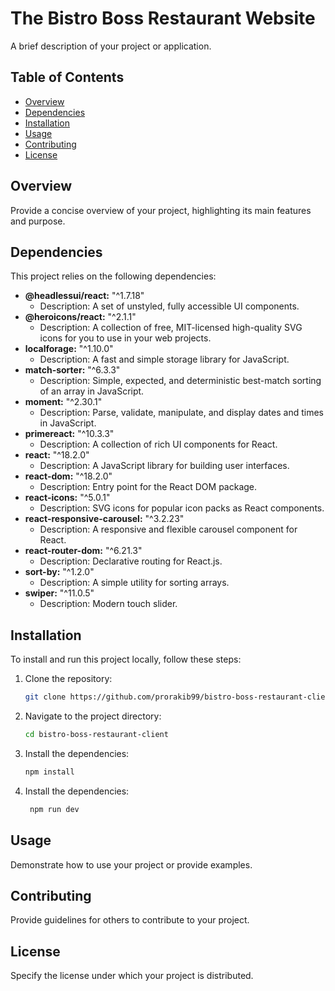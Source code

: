 # The Bistro Boss Restaurant Website

A brief description of your project or application.

## Table of Contents

- [Overview](#overview)
- [Dependencies](#dependencies)
- [Installation](#installation)
- [Usage](#usage)
- [Contributing](#contributing)
- [License](#license)

## Overview

Provide a concise overview of your project, highlighting its main features and purpose.

## Dependencies

This project relies on the following dependencies:

- **@headlessui/react:** "^1.7.18"
  - Description: A set of unstyled, fully accessible UI components.
- **@heroicons/react:** "^2.1.1"
  - Description: A collection of free, MIT-licensed high-quality SVG icons for you to use in your web projects.
- **localforage:** "^1.10.0"
  - Description: A fast and simple storage library for JavaScript.
- **match-sorter:** "^6.3.3"
  - Description: Simple, expected, and deterministic best-match sorting of an array in JavaScript.
- **moment:** "^2.30.1"
  - Description: Parse, validate, manipulate, and display dates and times in JavaScript.
- **primereact:** "^10.3.3"
  - Description: A collection of rich UI components for React.
- **react:** "^18.2.0"
  - Description: A JavaScript library for building user interfaces.
- **react-dom:** "^18.2.0"
  - Description: Entry point for the React DOM package.
- **react-icons:** "^5.0.1"
  - Description: SVG icons for popular icon packs as React components.
- **react-responsive-carousel:** "^3.2.23"
  - Description: A responsive and flexible carousel component for React.
- **react-router-dom:** "^6.21.3"
  - Description: Declarative routing for React.js.
- **sort-by:** "^1.2.0"
  - Description: A simple utility for sorting arrays.
- **swiper:** "^11.0.5"
  - Description: Modern touch slider.

## Installation

To install and run this project locally, follow these steps:

1. Clone the repository:

   ```bash
   git clone https://github.com/prorakib99/bistro-boss-restaurant-client.git
   ```
   
2. Navigate to the project directory:

    ```bash
    cd bistro-boss-restaurant-client
    ```
3. Install the dependencies:

    ```bash
    npm install
    ```
5. Install the dependencies:

   ```bash
    npm run dev
    ```

## Usage

Demonstrate how to use your project or provide examples.

## Contributing

Provide guidelines for others to contribute to your project.

## License

Specify the license under which your project is distributed.
